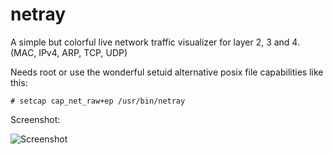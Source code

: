 # netray

A simple but colorful live network traffic visualizer for layer 2, 3 and 4. (MAC, IPv4, ARP, TCP, UDP) 

Needs root or use the wonderful setuid alternative posix file capabilities like this:

`# setcap cap_net_raw+ep /usr/bin/netray`

Screenshot:

![Screenshot](http://i.imgur.com/vFqw9ef.png)
